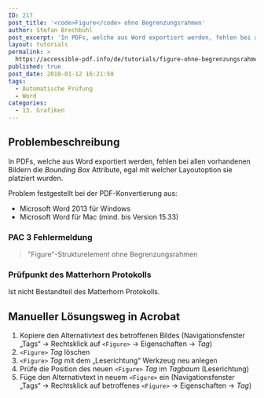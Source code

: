 ```yaml
---
ID: 217
post_title: '<code>Figure</code> ohne Begrenzungsrahmen'
author: Stefan Brechbühl
post_excerpt: 'In PDFs, welche aus Word exportiert werden, fehlen bei allen vorhandenen Bildern die <em>Bounding Box</em> Attribute, egal mit welcher Layoutoption sie platziert wurden.'
layout: tutorials
permalink: >
  https://accessible-pdf.info/de/tutorials/figure-ohne-begrenzungsrahmen/
published: true
post_date: 2018-01-12 16:21:50
tags:
  - Automatische Prüfung
  - Word
categories:
  - 13. Grafiken
---
```

## Problembeschreibung

In PDFs, welche aus Word exportiert werden, fehlen bei allen vorhandenen Bildern die *Bounding Box* Attribute, egal mit welcher Layoutoption sie platziert wurden.

Problem festgestellt bei der PDF-Konvertierung aus:

- Microsoft Word 2013 für Windows
- Microsoft Word für Mac (mind. bis Version 15.33)

### PAC 3 Fehlermeldung

> "Figure"-Strukturelement ohne Begrenzungsrahmen

### Prüfpunkt des Matterhorn Protokolls

Ist nicht Bestandteil des Matterhorn Protokolls.

## Manueller Lösungsweg in Acrobat

1. Kopiere den Alternativtext des betroffenen Bildes (Navigationsfenster „Tags“ → Rechtsklick auf `<Figure>` → Eigenschaften → *Tag*)
2. `<Figure>` *Tag* löschen
3. `<Figure>` *Tag* mit dem „Leserichtung“ Werkzeug neu anlegen
4. Prüfe die Position des neuen `<Figure>` *Tag* im *Tagbaum* (Leserichtung)
5. Füge den Alternativtext in neuem `<Figure>` ein (Navigationsfenster „Tags“ → Rechtsklick auf betroffenes `<Figure>` → Eigenschaften → *Tag*)
